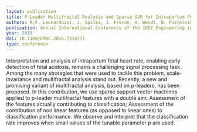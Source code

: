 ```yaml
---
layout: publication
title: P-Leader Multifractal Analysis and Sparse SVM for Intrapartum Fetal Acidosis Detection
authors: R.F. Leonarduzzi, J. Spilka, J. Frecon, H. Wendt, N. Pustelnik, S. Jaffard, P. Abry and M. Doret
publication: Annual International Conference of the IEEE Engineering in Medicine and Biology Society (EMBC)
year: 2015
doi: 10.1109/EMBC.2015.7318771
type: conference
---
```


Interpretation and analysis of intrapartum fetal heart rate, enabling early detection of fetal acidosis, remains a challenging signal processing task. Among the many strategies that were used to tackle this problem, scale-invariance and multifractal analysis stand out. Recently, a new and promising variant of multifractal analysis, based on p-leaders, has been proposed. In this contribution, we use sparse support vector machines applied to p-leader multifractal features with a double aim: Assessment of the features actually contributing to classification; Assessment of the contribution of non linear features (as opposed to linear ones) to classification performance. We observe and interpret that the classification rate improves when small values of the tunable parameter p are used.